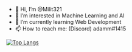 - 👋 Hi, I’m @Milit321
- 👀 I’m interested in Machine Learning and AI
- 🌱 I’m currently learning Web Development
- 📫 How to reach me: (Discord) adamm#1415

<!---
Milit321/Milit321 is a ✨ special ✨ repository because its `README.md` (this file) appears on your GitHub profile.
You can click the Preview link to take a look at your changes.
--->

[![Top Langs](https://github-readme-stats.vercel.app/api/top-langs/?username=Milit321&layout=compact&title_color=fff&icon_color=79ff97&text_color=9f9f9f&bg_color=151515)](https://github.com/anuraghazra/github-readme-stats)
